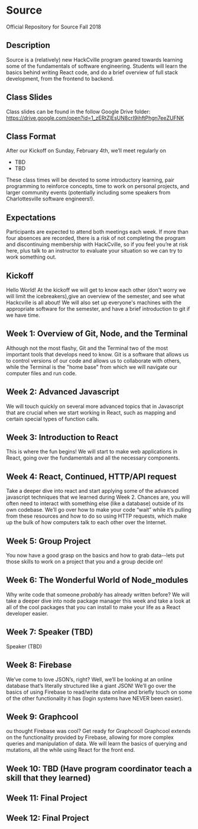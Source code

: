 # Source

Official Repository for Source Fall 2018

## Description

Source is a (relatively) new HackCville program geared towards learning some of the fundamentals of software engineering. Students will learn the basics behind writing React code, and do a brief overview of full stack development, from the frontend to backend.

## Class Slides

Class slides can be found in the follow Google Drive folder: https://drive.google.com/open?id=1_zERtZlEsUN8crI9ihftPhgn7eeZUFNK

## Class Format

After our Kickoff on Sunday, February 4th, we’ll meet regularly on

- TBD
- TBD

These class times will be devoted to some introductory learning, pair programming to reinforce concepts, time to work on personal projects, and larger community events (potentially including some speakers from Charlottesville software engineers!).

## Expectations

Participants are expected to attend both meetings each week. If more than four absences are recorded, there is a risk of not completing the program and discontinuing membership with HackCville, so if you feel you’re at risk here, plus talk to an instructor to evaluate your situation so we can try to work something out.

## Kickoff

Hello World! At the kickoff we will get to know each other (don't worry we will limit the icebreakers),give an overview of the semester,
and see what Hackcville is all about! We will also set up everyone's machines with the appropriate software for the semester, and have a brief introduction
to git if we have time.

## Week 1: Overview of Git, Node, and the Terminal

Although not the most flashy, Git and the Terminal two of the most important tools that develops need to know. Git is a software that allows us to control versions of our code and allows us to collaborate with others, while the Terminal is the "home base" from which we will navigate our computer files and run code.

## Week 2: Advanced Javascript

We will touch quickly on several more advanced topics that in Javascript that are crucial when we start working in React, such as mapping and certain special types of function calls.

## Week 3: Introduction to React

This is where the fun begins! We will start to make web applications in React, going over the fundamentals and all the necessary components.

## Week 4: React, Continued, HTTP/API request

Take a deeper dive into react and start applying some of the advanced javascript techniques that we learned during Week 2. Chances are, you will often need to interact with something else (like a database) outside of its own codebase. We’ll go over how to make your code “wait” while it’s pulling from these resources and how to do so using HTTP requests, which make up the bulk of how computers talk to each other over the Internet.

## Week 5: Group Project

You now have a good grasp on the basics and how to grab data--lets put those skills to work on a project that you and a group decide on!

## Week 6: The Wonderful World of Node_modules

Why write code that someone _probably_ has already written before? We will take a deeper dive into node package manager this week and take a look at all of the
cool packages that you can install to make your life as a React developer easier.

## Week 7: Speaker (TBD)

Speaker (TBD)

## Week 8: Firebase

We’ve come to love JSON’s, right? Well, we’ll be looking at an online database that’s literally structured like a giant JSON! We’ll go over the basics of using Firebase to read/write data online and briefly touch on some of the other functionality it has (login systems have NEVER been easier).

## Week 9: Graphcool

ou thought Firebase was cool? Get ready for Graphcool! Graphcool extends on the functionality provided by Firebase, allowing for more complex queries and manipulation of data. We will learn the basics of querying and mutations, all the while using React for the front end.

## Week 10: TBD (Have program coordinator teach a skill that they learned)

## Week 11: Final Project

## Week 12: Final Project

